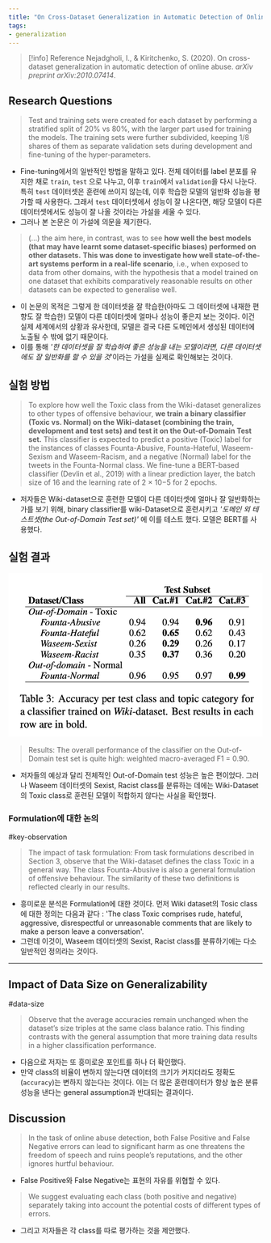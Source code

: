 ```yaml
---
title: "On Cross-Dataset Generalization in Automatic Detection of Online Abuse"
tags:
- generalization
---
```

>[!info] Reference
>Nejadgholi, I., & Kiritchenko, S. (2020). On cross-dataset generalization in automatic detection of online abuse. _arXiv preprint arXiv:2010.07414_.

## Research Questions

> Test and training sets were created for each dataset by performing a stratified split of 20% vs 80%, with the larger part used for training the models. The training sets were further subdivided, keeping 1/8 shares of them as separate validation sets during development and fine-tuning of the hyper-parameters.

- Fine-tuning에서의 일반적인 방법을 말하고 있다. 전체 데이터를 label 분포를 유지한 채로 `train`, `test` 으로 나누고, 이후 `train`에서 `validation`을 다시 나눈다. 특히 `test` 데이터셋은 훈련에 쓰이지 않는데, 이후 학습한 모델의 일반화 성능을 평가할 때 사용한다. 그래서 `test` 데이터셋에서 성능이 잘 나온다면, 해당 모델이 다른 데이터셋에서도 성능이 잘 나올 것이라는 가설을 세울 수 있다.  
- 그러나 본 논문은 이 가설에 의문을 제기한다. 

> (...) the aim here, in contrast, was to see **how well the best models (that may have learnt some dataset-specific biases) performed on other datasets.** **This was done to investigate how well state-of-the-art systems perform in a real-life scenario**, i.e., when exposed to data from other domains, with the hypothesis that a model trained on one dataset that exhibits comparatively reasonable results on other datasets can be expected to generalise well.

- 이 논문의 목적은 그렇게 한 데이터셋을 잘 학습한(아마도 그 데이터셋에 내재한 편향도 잘 학습한) 모델이 다른 데이터셋에 얼마나 성능이 좋은지 보는 것이다. 이건 실제 세계에서의 상황과 유사한데, 모델은 결국 다른 도메인에서 생성된 데이터에 노출될 수 밖에 없기 때문이다. 
- 이를 통해 *'한 데이터셋을 잘 학습하여 좋은 성능을 내는 모델이라면, 다른 데이터셋에도 잘 일반화를 할 수 있을 것*'이라는 가설을 실제로 확인해보는 것이다. 


## 실험 방법

> To explore how well the Toxic class from the Wiki-dataset generalizes to other types of offensive behaviour, **we train a binary classifier (Toxic vs. Normal) on the Wiki-dataset (combining the train, development and test sets) and test it on the Out-of-Domain Test set.** This classifier is expected to predict a positive (Toxic) label for the instances of classes Founta-Abusive, Founta-Hateful, Waseem-Sexism and Waseem-Racism, and a negative (Normal) label for the tweets in the Founta-Normal class. We fine-tune a BERT-based classifier (Devlin et al., 2019) with a linear prediction layer, the batch size of 16 and the learning rate of 2 × 10−5 for 2 epochs.

- 저자들은 Wiki-dataset으로 훈련한 모델이 다른 데이터셋에 얼마나 잘 일반화하는가를 보기 위해, binary classifier를 wiki-Dataset으로 훈련시키고 *'도메인 외 테스트셋(the Out-of-Domain Test set)'* 에 이를 테스트 했다. 모델은 BERT를 사용했다.


## 실험 결과

![Table 3](notes/images/table3.png)

> Results: The overall performance of the classifier on the Out-of-Domain test set is quite high: weighted macro-averaged F1 = 0.90.
- 저자들의 예상과 달리 전체적인 Out-of-Domain test 성능은 높은 편이었다. 그러나 Waseem 데이터셋의 Sexist, Racist class를 분류하는 데에는 Wiki-Dataset의 Toxic class로 훈련된 모델이 적합하지 않다는 사실을 확인했다. 

### Formulation에 대한 논의 
#key-observation
> The impact of task formulation: From task formulations described in Section 3, observe that the Wiki-dataset defines the class Toxic in a general way. The class Founta-Abusive is also a general formulation of offensive behaviour. The similarity of these two definitions is reflected clearly in our results.
- 흥미로운 분석은 Formulation에 대한 것이다. 먼저 Wiki dataset의 Tosic class에 대한 정의는 다음과 같다 : 'The class Toxic comprises rude, hateful, aggressive, disrespectful or unreasonable comments that are likely to make a person leave a conversation'.
- 그런데 이것이, Waseem 데이터셋의 Sexist, Racist class를 분류하기에는 다소 일반적인 정의라는 것이다. 
---

## Impact of Data Size on Generalizability
#data-size

> Observe that the average accuracies remain unchanged when the dataset’s size triples at the same class balance ratio. This finding contrasts with the general assumption that more training data results in a higher classification performance.

- 다음으로 저자는 또 흥미로운 포인트를 하나 더 확인했다. 
- 만약 class의 비율이 변하지 않는다면 데이터의 크기가 커지더라도 정확도(`accuracy`)는 변하지 않는다는 것이다. 이는 더 많은 훈련데이터가 항상 높은 분류 성능을 낸다는 general assumption과 반대되는 결과이다.

## Discussion

> In the task of online abuse detection, both False Positive and False Negative errors can lead to significant harm as one threatens the freedom of speech and ruins people’s reputations, and the other ignores hurtful behaviour.
- False Positive와 False Negative는 표현의 자유를 위협할 수 있다. 

> We suggest evaluating each class (both positive and negative) separately taking into account the potential costs of different types of errors.
- 그리고 저자들은 각 class를 따로 평가하는 것을 제안했다. 